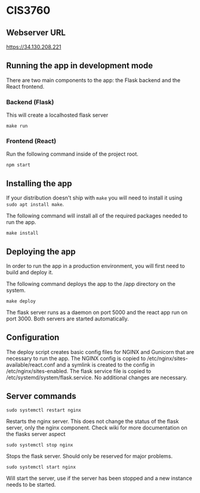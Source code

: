 # CIS3760

## Webserver URL
https://34.130.208.221

## Running the app in development mode
There are two main components to the app: the Flask backend and the React frontend.

### Backend (Flask)
This will create a localhosted flask server
```
make run
```

### Frontend (React)
Run the following command inside of the project root.
```
npm start
```

## Installing the app
If your distribution doesn't ship with `make` you will need to install it using `sudo apt install make`.

The following command will install all of the required packages needed to run the app.
```
make install
```

## Deploying the app
In order to run the app in a production environment, you will first need to build and deploy it.

The following command deploys the app to the /app directory on the system.
```
make deploy
```

The flask server runs as a daemon on port 5000 and the react app run on port 3000. Both servers are started automatically.

## Configuration
The deploy script creates basic config files for NGINX and Gunicorn that are necessary to run the app. The NGINX config is copied to /etc/nginx/sites-available/react.conf and a symlink is created to the config in /etc/nginx/sites-enabled. The flask service file is copied to /etc/systemd/system/flask.service. No additional changes are necessary.

## Server commands
```
sudo systemctl restart nginx
```
Restarts the nginx server. This does not change the status of the flask server, only the nginx component. Check wiki for more documentation on the flasks server aspect

```
sudo systemctl stop nginx
```
Stops the flask server. Should only be reserved for major problems.

```
sudo systemctl start nginx
```
Will start the server, use if the server has been stopped and a new instance needs to be started.